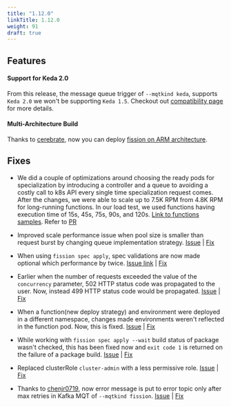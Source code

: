 ```yaml
---
title: "1.12.0"
linkTitle: 1.12.0
weight: 91
draft: true
---
```


## Features

#### Support for Keda 2.0

From this release, the message queue trigger of `--mqtkind keda`, supports `Keda 2.0` we won't be supporting `Keda 1.5`. Checkout out [compatibility page](/docs/installation/compatibility/) for more details.

#### Multi-Architecture Build

Thanks to [cerebrate](https://github.com/cerebrate), now you can deploy [fission on ARM architecture](https://github.com/fission/fission/pull/1891).

## Fixes

* We did a couple of optimizations around choosing the ready pods for specialization by introducing a controller and a queue to avoiding a costly call to k8s API every single time specialization request comes. After the changes, we were able to scale up to 7.5K RPM from 4.8K RPM for long-running functions. In our load test, we used functions having execution time of 15s, 45s, 75s, 90s, and 120s. [Link to functions samples](https://github.com/fission/examples/tree/main/miscellaneous/long-running-compute). Refer to [PR](https://github.com/fission/fission/pull/1860)

* Improved scale performance issue when pool size is smaller than request burst by changing queue implementation strategy. [Issue](https://github.com/fission/fission/issues/1883) | [Fix](https://github.com/fission/fission/pull/1890)

* When using `fission spec apply`, spec validations are now made optional which performance by twice. [Issue link](https://github.com/fission/fission/issues/1694) | [Fix](https://github.com/fission/fission/pull/1865)

* Earlier when the number of requests exceeded the value of the `concurrency` parameter, 502 HTTP status code was propagated to the user. Now, instead 499 HTTP status code would be propagated. [Issue](https://github.com/fission/fission/issues/1875) | [Fix](https://github.com/fission/fission/pull/1924)

* When a function(new deploy strategy) and environment were deployed in a different namespace, changes made environments weren't reflected in the function pod. Now, this is fixed. [Issue](https://github.com/fission/fission/issues/1848) | [Fix](https://github.com/fission/fission/pull/1866)

* While working with `fission spec apply --wait` build status of package wasn't checked, this has been fixed now and `exit code 1` is returned on the failure of a package build. [Issue](https://github.com/fission/fission/issues/1881) | [Fix](https://github.com/fission/fission/pull/1926)

* Replaced clusterRole `cluster-admin` with a less permissive role. [Issue](https://github.com/fission/fission/issues/1845) | [Fix](https://github.com/fission/fission/pull/1867)

* Thanks to [chenjr0719](https://github.com/chenjr0719), now error message is put to error topic only after max retries in Kafka MQT of `--mqtkind fission`. [Issue](https://github.com/fission/fission/issues/1882) | [Fix](https://github.com/fission/fission/pull/1885) 